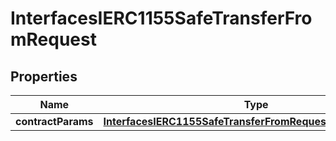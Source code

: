 
# InterfacesIERC1155SafeTransferFromRequest

## Properties
Name | Type | Description | Notes
------------ | ------------- | ------------- | -------------
**contractParams** | [**InterfacesIERC1155SafeTransferFromRequestContractParams**](InterfacesIERC1155SafeTransferFromRequestContractParams.md) |  | 



